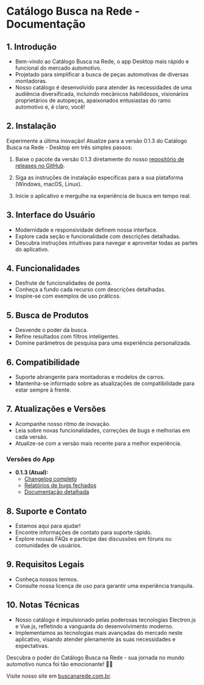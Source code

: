 # Catálogo Busca na Rede - Documentação

## 1. Introdução
- Bem-vindo ao Catálogo Busca na Rede, o app Desktop mais rápido e funcional do mercado automotivo.
- Projetado para simplificar a busca de peças automotivas de diversas montadoras.
- Nosso catálogo é desenvolvido para atender às necessidades de uma audiência diversificada, incluindo mecânicos habilidosos, visionários proprietários de autopeças, apaixonados entusiastas do ramo automotivo e, é claro, você!

## 2. Instalação
   
  Experimente a última inovação! Atualize para a versão 0.1.3 do Catálogo Busca na Rede - Desktop em três simples passos:

  1. Baixe o pacote da versão 0.1.3 diretamente do nosso [repositório de releases no GitHub](https://github.com/agenciaclose/busca-desktop/releases).
  
  2. Siga as instruções de instalação específicas para a sua plataforma (Windows, macOS, Linux).

  3. Inicie o aplicativo e mergulhe na experiência de busca em tempo real.

## 3. Interface do Usuário
   - Modernidade e responsividade definem nossa interface.
   - Explore cada seção e funcionalidade com descrições detalhadas.
   - Descubra instruções intuitivas para navegar e aproveitar todas as partes do aplicativo.

## 4. Funcionalidades
   - Desfrute de funcionalidades de ponta.
   - Conheça a fundo cada recurso com descrições detalhadas.
   - Inspire-se com exemplos de uso práticos.

## 5. Busca de Produtos
   - Desvende o poder da busca.
   - Refine resultados com filtros inteligentes.
   - Domine parâmetros de pesquisa para uma experiência personalizada.

## 6. Compatibilidade
   - Suporte abrangente para montadoras e modelos de carros.
   - Mantenha-se informado sobre as atualizações de compatibilidade para estar sempre à frente.

## 7. Atualizações e Versões
   - Acompanhe nosso ritmo de inovação.
   - Leia sobre novas funcionalidades, correções de bugs e melhorias em cada versão.
   - Atualize-se com a versão mais recente para a melhor experiência.

   ### Versões do App
   - **0.1.3 (Atual):**
     - [Changelog completo](https://github.com/agenciaclose/busca-desktop/blob/main/Windows%20Version/0.1.3/CHANGELOG.md)
     - [Relatórios de bugs fechados](https://github.com/agenciaclose/busca-desktop/issues?q=is%3Aissue+is%3Aclosed)
     - [Documentação detalhada](https://github.com/agenciaclose/busca-desktop/blob/main/Windows%20Version/0.1.3/README.md)

## 8. Suporte e Contato
   - Estamos aqui para ajudar!
   - Encontre informações de contato para suporte rápido.
   - Explore nossas FAQs e participe das discussões em fóruns ou comunidades de usuários.

## 9. Requisitos Legais
   - Conheça nossos termos.
   - Consulte nossa licença de uso para garantir uma experiência tranquila.

## 10. Notas Técnicas
   - Nosso catálogo é impulsionado pelas poderosas tecnologias Electron.js e Vue.js, refletindo a vanguarda do desenvolvimento moderno.
   - Implementamos as tecnologias mais avançadas do mercado neste aplicativo, visando atender plenamente às suas necessidades e expectativas.

Descubra o poder do Catálogo Busca na Rede - sua jornada no mundo automotivo nunca foi tão emocionante! 🚗💨

Visite nosso site em [buscanarede.com.br](https://buscanarede.com.br).
